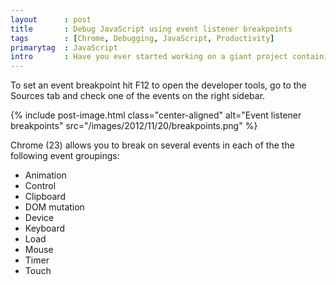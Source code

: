 ```yaml
---
layout      : post
title       : Debug JavaScript using event listener breakpoints
tags        : [Chrome, Debugging, JavaScript, Productivity]
primarytag  : JavaScript
intro       : Have you ever started working on a giant project containing many JavaScript files and needed to find out what some random button is doing? A pretty easy way to find out is to enable the mouse click's event listener breakpoint in the Chrome developer tools. This will break execution when you next click on the page allowing you to step into the code seeing exactly what is happening.
---
```


To set an event breakpoint hit F12 to open the developer tools, go to the Sources tab and check one of the events on the right sidebar.

{% include post-image.html class="center-aligned" alt="Event listener breakpoints" src="/images/2012/11/20/breakpoints.png" %}

Chrome (23) allows you to break on several events in each of the the following event groupings:

- Animation
- Control
- Clipboard
- DOM mutation
- Device
- Keyboard
- Load
- Mouse
- Timer
- Touch
